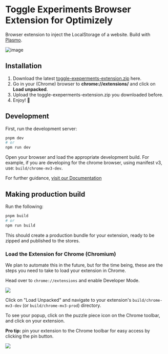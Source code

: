 # Toggle Experiments Browser Extension for Optimizely

Browser extension to inject the LocalStorage of a website. Build with [Plasmo](https://docs.plasmo.com/).

![image](https://user-images.githubusercontent.com/17295145/186227477-9934a3ac-d994-4f41-91f7-bf527ca4e94c.png)

## Installation

1. Download the latest [toggle-exeperments-extension.zip](https://github.com/aaron5670/toggle-experiments-extension/releases) here.
2. Go in your (Chrome) browser to **chrome://extensions/** and click on **Load unpacked**.
3. Upload the toggle-exeperments-extension.zip you downloaded before.
4. Enjoy! 🙂

## Development

First, run the development server:

```bash
pnpm dev
# or
npm run dev
```

Open your browser and load the appropriate development build. For example, if you are developing for the chrome browser,
using manifest v3, use: `build/chrome-mv3-dev`.

For further guidance, [visit our Documentation](https://docs.plasmo.com/)

## Making production build

Run the following:

```bash
pnpm build
# or
npm run build
```

This should create a production bundle for your extension, ready to be zipped and published to the stores.

### Load the Extension for Chrome (Chromium)
We plan to automate this in the future, but for the time being, these are the steps you need to take to load your extension in Chrome.

Head over to `chrome://extensions` and enable Developer Mode.

![](https://docs.plasmo.com/screenshots/developer_mode.png)

Click on "Load Unpacked" and navigate to your extension's `build/chrome-mv3-dev` (or `build/chrome-mv3-prod`) directory.

To see your popup, click on the puzzle piece icon on the Chrome toolbar, and click on your extension.

**Pro tip:** pin your extension to the Chrome toolbar for easy access by clicking the pin button.

![](https://docs.plasmo.com/screenshots/popup_example.png)
